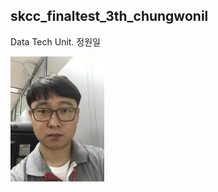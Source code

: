 ## skcc_finaltest_3th_chungwonil

Data Tech Unit. 정원일

<img src="https://github.com/wonill0718/skcc_finaltest_3nd_chungwonil/blob/master/png/08511_%EC%A0%95%EC%9B%90%EC%9D%BC.jpg" width="150px"></img>
